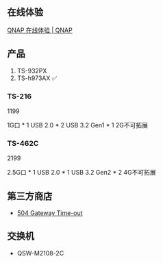 
## 在线体验

[QNAP 在线体验 | QNAP](https://www.qnap.com.cn/zh-cn/live-demo)

## 产品

1. TS-932PX
2. TS-h973AX ✅

### TS-216

1199

1G口 * 1
USB 2.0 * 2
USB 3.2 Gen1 * 1
2G不可拓展

### TS-462C

2199

2.5G口 * 1
USB 2.0 * 1
USB 3.2 Gen2 * 2
4G不可拓展


## 第三方商店

- [504 Gateway Time-out](https://www.qnapclub.eu/)

## 交换机

- QSW-M2108-2C